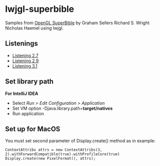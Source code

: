 # lwjgl-superbible
Samples from [OpenGL SuperBible](http://www.openglsuperbible.com/) by Graham Sellers Richard S. Wright Nicholas Haemel using lwjgl.

## Listenings

* [Listening 2.7](https://github.com/vladthelittleone/lwjgl-superbible/blob/master/src/main/java/Listening2_7.java)
* [Listening 2.9](https://github.com/vladthelittleone/lwjgl-superbible/blob/master/src/main/java/Listening2_9.java)
* [Listening 3.1](https://github.com/vladthelittleone/lwjgl-superbible/blob/master/src/main/java/Listening3_1.java)

## Set library path

**For IntelliJ IDEA** 

* Select *Run > Edit Configuration > Application*
* Set VM option -Djava.library.path=**target/natives** 
* Run application

## Set up for MacOS

You must set second parameter of Display.create() method as in example:

```
ContextAttribs attrs = new ContextAttribs(3, 2).withForwardCompatible(true).withProfileCore(true)
Display.create(new PixelFormat(), attrs);
```
